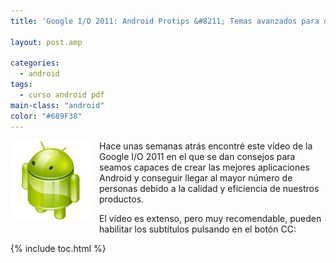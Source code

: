 ```yaml
---
title: 'Google I/O 2011: Android Protips &#8211; Temas avanzados para desarrolladores expertos'

layout: post.amp

categories:
  - android
tags:
  - curso android pdf
main-class: "android"
color: "#689F38"
---
```

<div class="separator" style="clear: both; text-align: center;">
  <img border="0" src="/assets/img/2013/07/iconoAndroid.png" style="clear:left; float:left;margin-right:1em; margin-bottom:1em" />
</div>

Hace unas semanas atrás encontré este vídeo de la Google I/O 2011 en el que se dan consejos para seamos capaces de crear las mejores aplicaciones Android y conseguir llegar al mayor número de personas debido a la calidad y eficiencia de nuestros productos.

El vídeo es extenso, pero muy recomendable, pueden habilitar los subtítulos pulsando en el botón CC:


<!--ad-->

<p style="text-align:center;">
</p>



{% include toc.html %}
